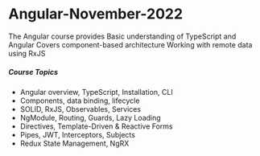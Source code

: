 # Angular-November-2022
The Angular course provides Basic understanding of TypeScript and Angular Covers component-based architecture Working with remote data using RxJS 


##### Course Topics
 - Angular overview, TypeScript, Installation, CLI
 - Components, data binding, lifecycle
 - SOLID, RxJS, Observables, Services
 - NgModule, Routing, Guards, Lazy Loading
 - Directives, Template-Driven & Reactive Forms
 - Pipes, JWT, Interceptors, Subjects
 - Redux State Management, NgRX
